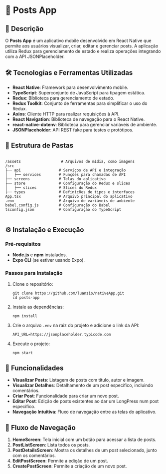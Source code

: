 <h1>🚀 Posts App</h1>

<h2>📝 Descrição</h2>
<p>
O <strong>Posts App</strong> é um aplicativo mobile desenvolvido em React Native que permite aos usuários visualizar, criar, editar e gerenciar posts. A aplicação utiliza Redux para gerenciamento de estado e realiza operações integrando com a API JSONPlaceholder.
</p>

<h2>🛠️ Tecnologias e Ferramentas Utilizadas</h2>
<ul>
  <li><strong>React Native</strong>: Framework para desenvolvimento mobile.</li>
  <li><strong>TypeScript</strong>: Superconjunto de JavaScript para tipagem estática.</li>
  <li><strong>Redux</strong>: Biblioteca para gerenciamento de estado.</li>
  <li><strong>Redux Toolkit</strong>: Conjunto de ferramentas para simplificar o uso do Redux.</li>
  <li><strong>Axios</strong>: Cliente HTTP para realizar requisições à API.</li>
  <li><strong>React Navigation</strong>: Biblioteca de navegação para o React Native.</li>
  <li><strong>react-native-dotenv</strong>: Biblioteca para gerenciar variáveis de ambiente.</li>
  <li><strong>JSONPlaceholder</strong>: API REST fake para testes e protótipos.</li>
</ul>

<h2>📂 Estrutura de Pastas</h2>
<pre>
<code>
/assets                  # Arquivos de mídia, como imagens
/src
├── api                 # Serviços de API e integração
│   ├── services        # Funções para chamadas de API
├── screens             # Telas do aplicativo
├── store               # Configuração do Redux e slices
│   ├── slices          # Slices do Redux
├── types               # Definições de tipos e interfaces
App.tsx                 # Arquivo principal do aplicativo
.env                    # Arquivo de variáveis de ambiente
babel.config.js         # Configuração do Babel
tsconfig.json           # Configuração do TypeScript
</code>
</pre>

<h2>⚙️ Instalação e Execução</h2>

<h3>Pré-requisitos</h3>
<ul>
  <li><strong>Node.js</strong> e <strong>npm</strong> instalados.</li>
  <li><strong>Expo CLI</strong> (se estiver usando Expo).</li>
</ul>

<h3>Passos para Instalação</h3>
<ol>
  <li>Clone o repositório:
    <pre><code>git clone https://github.com/luanzio/nativeApp.git
cd posts-app</code></pre>
  </li>
  <li>Instale as dependências:
    <pre><code>npm install</code></pre>
  </li>
  <li>Crie o arquivo <code>.env</code> na raiz do projeto e adicione o link da API:
    <pre><code>API_URL=https://jsonplaceholder.typicode.com</code></pre>
  </li>
  <li>Execute o projeto:
    <pre><code>npm start</code></pre>
  </li>
</ol>

<h2>🧩 Funcionalidades</h2>
<ul>
  <li><strong>Visualizar Posts</strong>: Listagem de posts com título, autor e imagem.</li>
  <li><strong>Visualizar Detalhes</strong>: Detalhamento de um post específico, incluindo comentários.</li>
  <li><strong>Criar Post</strong>: Funcionalidade para criar um novo post.</li>
  <li><strong>Editar Post</strong>: Edição de posts existentes ao dar um LongPress num post específico.</li>
  <li><strong>Navegação Intuitiva</strong>: Fluxo de navegação entre as telas do aplicativo.</li>
</ul>

<h2>🔄 Fluxo de Navegação</h2>
<ol>
  <li><strong>HomeScreen</strong>: Tela inicial com um botão para acessar a lista de posts.</li>
  <li><strong>PostListScreen</strong>: Lista todos os posts.</li>
  <li><strong>PostDetailsScreen</strong>: Mostra os detalhes de um post selecionado, junto com os comentários.</li>
  <li><strong>EditPostScreen</strong>: Permite a edição de um post.</li>
  <li><strong>CreatePostScreen</strong>: Permite a criação de um novo post.</li>
</ol>
